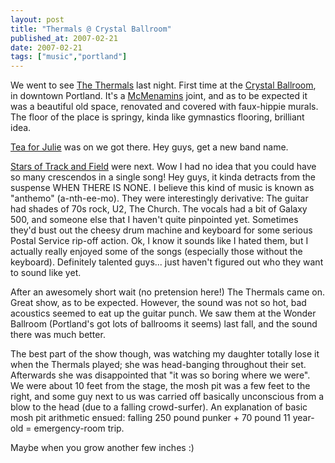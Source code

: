 ```yaml
---
layout: post
title: "Thermals @ Crystal Ballroom"
published_at: 2007-02-21
date: 2007-02-21
tags: ["music","portland"]
---
```


We went to see [The Thermals](http://www.subpop.com/artists/the_thermals) last night. First time at the [Crystal Ballroom](http://www.mcmenamins.com/index.php?loc=2&category=Location%20Homepage), in downtown Portland. It's a [McMenamins](http://www.mcmenamins.com/) joint, and as to be expected it was a beautiful old space, renovated and covered with faux-hippie murals. The floor of the place is springy, kinda like gymnastics flooring, brilliant idea.

[
Tea for Julie](http://www.teaforjulie.net/) was on we got there. Hey guys, get a new band name.

[Stars of Track and Field](http://www.starsoftrackandfield.com/) were next. Wow I had no idea that you could have so many crescendos in a single song! Hey guys, it kinda detracts from the suspense WHEN THERE IS NONE. I believe this kind of music is known as "anthemo" (a-nth-ee-mo). They were interestingly derivative: The guitar had shades of 70s rock, U2, The Church. The vocals had a bit of Galaxy 500, and someone else that I haven't quite pinpointed yet. Sometimes they'd bust out the cheesy drum machine and keyboard for some serious Postal Service rip-off action. Ok, I know it sounds like I hated them, but I actually really enjoyed some of the songs (especially those without the keyboard). Definitely talented guys... just haven't figured out who they want to sound like yet.

After an awesomely short wait (no pretension here!) The Thermals came on. Great show, as to be expected. However, the sound was not so hot, bad acoustics seemed to eat up the guitar punch. We saw them at the Wonder Ballroom (Portland's got lots of ballrooms it seems) last fall, and the sound there was much better.

The best part of the show though, was watching my daughter totally lose it when the Thermals played; she was head-banging throughout their set. Afterwards she was disappointed that "it was so boring where we were". We were about 10 feet from the stage, the mosh pit was a few feet to the right, and some guy next to us was carried off basically unconscious from a blow to the head (due to a falling crowd-surfer). An explanation of basic mosh pit arithmetic ensued: falling 250 pound punker + 70 pound 11 year-old = emergency-room trip.

Maybe when you grow another few inches :)